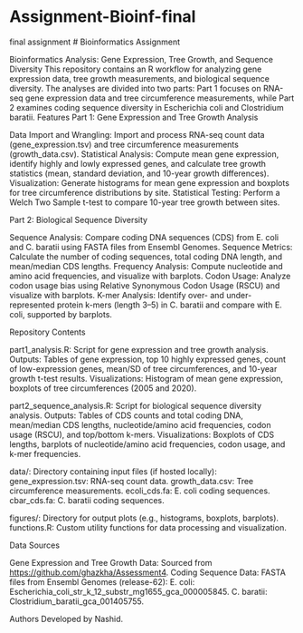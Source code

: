 # Assignment-Bioinf-final
final assignment # Bioinformatics Assignment

Bioinformatics Analysis: Gene Expression, Tree Growth, and Sequence Diversity
This repository contains an R workflow for analyzing gene expression data, tree growth measurements, and biological sequence diversity. The analyses are divided into two parts: Part 1 focuses on RNA-seq gene expression data and tree circumference measurements, while Part 2 examines coding sequence diversity in Escherichia coli and Clostridium baratii.
Features
Part 1: Gene Expression and Tree Growth Analysis

Data Import and Wrangling: Import and process RNA-seq count data (gene_expression.tsv) and tree circumference measurements (growth_data.csv).
Statistical Analysis: Compute mean gene expression, identify highly and lowly expressed genes, and calculate tree growth statistics (mean, standard deviation, and 10-year growth differences).
Visualization: Generate histograms for mean gene expression and boxplots for tree circumference distributions by site.
Statistical Testing: Perform a Welch Two Sample t-test to compare 10-year tree growth between sites.

Part 2: Biological Sequence Diversity

Sequence Analysis: Compare coding DNA sequences (CDS) from E. coli and C. baratii using FASTA files from Ensembl Genomes.
Sequence Metrics: Calculate the number of coding sequences, total coding DNA length, and mean/median CDS lengths.
Frequency Analysis: Compute nucleotide and amino acid frequencies, and visualize with barplots.
Codon Usage: Analyze codon usage bias using Relative Synonymous Codon Usage (RSCU) and visualize with barplots.
K-mer Analysis: Identify over- and under-represented protein k-mers (length 3–5) in C. baratii and compare with E. coli, supported by barplots.

Repository Contents

part1_analysis.R: Script for gene expression and tree growth analysis.
Outputs: Tables of gene expression, top 10 highly expressed genes, count of low-expression genes, mean/SD of tree circumferences, and 10-year growth t-test results.
Visualizations: Histogram of mean gene expression, boxplots of tree circumferences (2005 and 2020).


part2_sequence_analysis.R: Script for biological sequence diversity analysis.
Outputs: Tables of CDS counts and total coding DNA, mean/median CDS lengths, nucleotide/amino acid frequencies, codon usage (RSCU), and top/bottom k-mers.
Visualizations: Boxplots of CDS lengths, barplots of nucleotide/amino acid frequencies, codon usage, and k-mer frequencies.


data/: Directory containing input files (if hosted locally):
gene_expression.tsv: RNA-seq count data.
growth_data.csv: Tree circumference measurements.
ecoli_cds.fa: E. coli coding sequences.
cbar_cds.fa: C. baratii coding sequences.


figures/: Directory for output plots (e.g., histograms, boxplots, barplots).
functions.R: Custom utility functions for data processing and visualization.

Data Sources

Gene Expression and Tree Growth Data: Sourced from https://github.com/ghazkha/Assessment4.
Coding Sequence Data: FASTA files from Ensembl Genomes (release-62):
E. coli: Escherichia_coli_str_k_12_substr_mg1655_gca_000005845.
C. baratii: Clostridium_baratii_gca_001405755.



Authors
Developed by Nashid.
